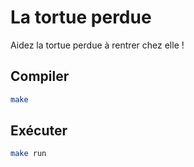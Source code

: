 # La tortue perdue
Aidez la tortue perdue à rentrer chez elle !

## Compiler
```bash
make
```

## Exécuter
```bash
make run
```
